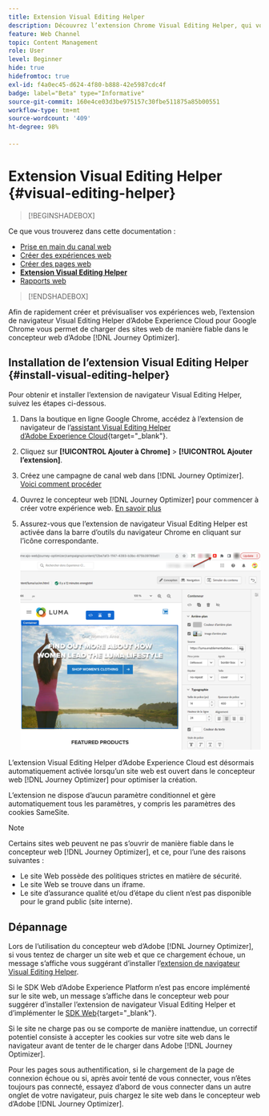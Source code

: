 ```yaml
---
title: Extension Visual Editing Helper
description: Découvrez l’extension Chrome Visual Editing Helper, qui vous permet de créer et de prévisualiser des pages web dans Journey Optimizer.
feature: Web Channel
topic: Content Management
role: User
level: Beginner
hide: true
hidefromtoc: true
exl-id: f4a0ec45-d624-4f80-b888-42e5987cdc4f
badge: label="Beta" type="Informative"
source-git-commit: 160e4ce03d3be975157c30fbe511875a85b00551
workflow-type: tm+mt
source-wordcount: '409'
ht-degree: 98%

---
```


# Extension Visual Editing Helper {#visual-editing-helper}

>[!BEGINSHADEBOX]

Ce que vous trouverez dans cette documentation :

* [Prise en main du canal web](get-started-web.md)
* [Créer des expériences web](create-web.md)
* [Créer des pages web](author-web.md)
* **[Extension Visual Editing Helper](visual-editing-helper.md)**
* [Rapports web](web-report.md)

>[!ENDSHADEBOX]

Afin de rapidement créer et prévisualiser vos expériences web, l’extension de navigateur Visual Editing Helper d’Adobe Experience Cloud pour Google Chrome vous permet de charger des sites web de manière fiable dans le concepteur web d’Adobe [!DNL Journey Optimizer].

## Installation de l’extension Visual Editing Helper {#install-visual-editing-helper}

Pour obtenir et installer l’extension de navigateur Visual Editing Helper, suivez les étapes ci-dessous.

1. Dans la boutique en ligne Google Chrome, accédez à l’extension de navigateur de l’[assistant Visual Editing Helper d’Adobe Experience Cloud](https://chrome.google.com/webstore/detail/adobe-experience-cloud-vi/kgmjjkfjacffaebgpkpcllakjifppnca){target="_blank"}.

1. Cliquez sur **[!UICONTROL Ajouter à Chrome]** > **[!UICONTROL Ajouter l’extension]**.

1. Créez une campagne de canal web dans [!DNL Journey Optimizer]. [Voici comment procéder](author-web.md#create-web-campaign)

1. Ouvrez le concepteur web [!DNL Journey Optimizer] pour commencer à créer votre expérience web. [En savoir plus](author-web.md)

1. Assurez-vous que l’extension de navigateur Visual Editing Helper est activée dans la barre d’outils du navigateur Chrome en cliquant sur l’icône correspondante.

   ![](assets/web-visual-editing-extension.png)

L’extension Visual Editing Helper d’Adobe Experience Cloud est désormais automatiquement activée lorsqu’un site web est ouvert dans le concepteur web [!DNL Journey Optimizer] pour optimiser la création.

L’extension ne dispose d’aucun paramètre conditionnel et gère automatiquement tous les paramètres, y compris les paramètres des cookies SameSite.

>[!NOTE]
>
>Certains sites web peuvent ne pas s’ouvrir de manière fiable dans le concepteur web [!DNL Journey Optimizer], et ce, pour l’une des raisons suivantes :
>
> * Le site Web possède des politiques strictes en matière de sécurité.
> * Le site Web se trouve dans un iframe.
> * Le site d’assurance qualité et/ou d’étape du client n’est pas disponible pour le grand public (site interne).


## Dépannage

Lors de l’utilisation du concepteur web d’Adobe [!DNL Journey Optimizer], si vous tentez de charger un site web et que ce chargement échoue, un message s’affiche vous suggérant d’installer l’[extension de navigateur Visual Editing Helper](#install-visual-editing-helper).

Si le SDK Web d’Adobe Experience Platform n’est pas encore implémenté sur le site web, un message s’affiche dans le concepteur web pour suggérer d’installer l’extension de navigateur Visual Editing Helper et d’implémenter le [SDK Web](https://experienceleague.adobe.com/docs/platform-learn/implement-web-sdk/overview.html?lang=fr){target="_blank"}.

Si le site ne charge pas ou se comporte de manière inattendue, un correctif potentiel consiste à accepter les cookies sur votre site web dans le navigateur avant de tenter de le charger dans Adobe [!DNL Journey Optimizer].

Pour les pages sous authentification, si le chargement de la page de connexion échoue ou si, après avoir tenté de vous connecter, vous n’êtes toujours pas connecté, essayez d’abord de vous connecter dans un autre onglet de votre navigateur, puis chargez le site web dans le concepteur web d’Adobe [!DNL Journey Optimizer].
